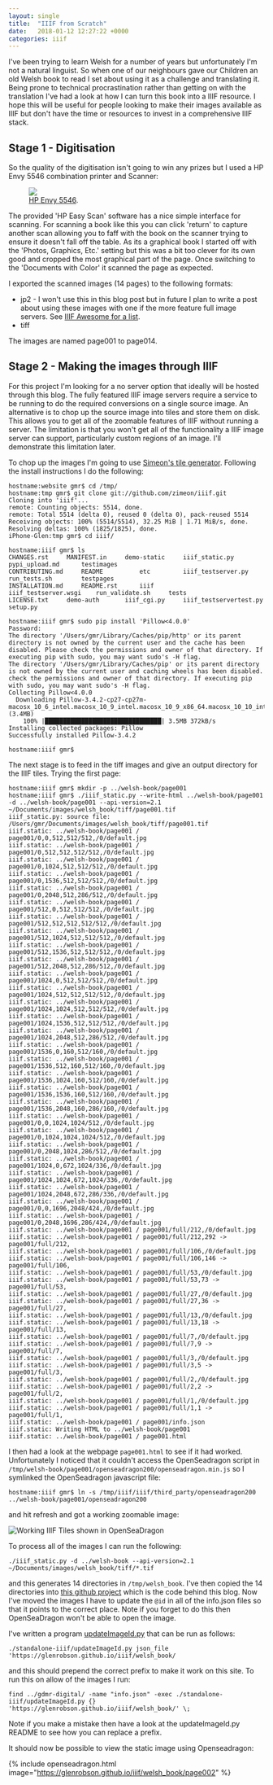 ```yaml
---
layout: single
title:  "IIIF from Scratch"
date:   2018-01-12 12:27:22 +0000
categories: iiif
---
```


I've been trying to learn Welsh for a number of years but unfortunately I'm not a natural linguist. So when one of our neighbours gave our Children an old Welsh book to read I set about using it as a challenge and translating it. Being prone to technical procrastination rather than getting on with the translation I've had a look at how I can turn this book into a IIIF resource. I hope this will be useful for people looking to make their images available as IIIF but don't have the time or resources to invest in a comprehensive IIIF stack.

## Stage 1 - Digitisation

So the quality of the digitisation isn't going to win any prizes but I used a HP Envy 5546 combination printer and Scanner:

<figure>
	<a href="https://support.hp.com/us-en/product/hp-envy-5540-all-in-one-printer-series/5447939/model/5447940/drivers"><img src="/assets/images/HP-Envy-5546.jpg"></a>
	<figcaption><a href="https://support.hp.com/us-en/product/hp-envy-5540-all-in-one-printer-series/5447939/model/5447940/drivers" title="HP Envy 5546">HP Envy 5546</a>.</figcaption>
</figure>


The provided 'HP Easy Scan' software has a nice simple interface for scanning. For scanning a book like this you can click 'return' to capture another scan allowing you to faff with the book on the scanner trying to ensure it doesn't fall off the table. As its a graphical book I started off with the 'Photos, Graphics, Etc.' setting but this was a bit too clever for its own good and cropped the most graphical part of the page. Once switching to the 'Documents with Color' it scanned the page as expected.

I exported the scanned images (14 pages) to the following formats:

 * jp2 - I won't use this in this blog post but in future I plan to write a post about using these images with one if the more feature full image servers. See [IIIF Awesome for a list][awesome-image].
 * tiff

The images are named page001 to page014.

## Stage 2 - Making the images through IIIF

For this project I'm looking for a no server option that ideally will be hosted through this blog. The fully featured IIIF image servers require a service to be running to do the required conversions on a single source image. An alternative is to chop up the source image into tiles and store them on disk. This allows you to get all of the zoomable features of IIIF without running a server. The limitation is that you won't get all of the functionality a IIIF image server can support, particularly custom regions of an image. I'll demonstrate this limitation later.

To chop up the images I'm going to use [Simeon's tile generator][static-tiles]. Following the install instructions I do the following:

```
hostname:website gmr$ cd /tmp/
hostname:tmp gmr$ git clone git://github.com/zimeon/iiif.git
Cloning into 'iiif'...
remote: Counting objects: 5514, done.
remote: Total 5514 (delta 0), reused 0 (delta 0), pack-reused 5514
Receiving objects: 100% (5514/5514), 32.25 MiB | 1.71 MiB/s, done.
Resolving deltas: 100% (1825/1825), done.
iPhone-Glen:tmp gmr$ cd iiif/

hostname:iiif gmr$ ls
CHANGES.rst		MANIFEST.in		demo-static		iiif_static.py		pypi_upload.md		testimages
CONTRIBUTING.md		README			etc			iiif_testserver.py	run_tests.sh		testpages
INSTALLATION.md		README.rst		iiif			iiif_testserver.wsgi	run_validate.sh		tests
LICENSE.txt		demo-auth		iiif_cgi.py		iiif_testservertest.py	setup.py

hostname:iiif gmr$ sudo pip install 'Pillow<4.0.0'
Password:
The directory '/Users/gmr/Library/Caches/pip/http' or its parent directory is not owned by the current user and the cache has been disabled. Please check the permissions and owner of that directory. If executing pip with sudo, you may want sudo's -H flag.
The directory '/Users/gmr/Library/Caches/pip' or its parent directory is not owned by the current user and caching wheels has been disabled. check the permissions and owner of that directory. If executing pip with sudo, you may want sudo's -H flag.
Collecting Pillow<4.0.0
  Downloading Pillow-3.4.2-cp27-cp27m-macosx_10_6_intel.macosx_10_9_intel.macosx_10_9_x86_64.macosx_10_10_intel.macosx_10_10_x86_64.whl (3.4MB)
    100% |████████████████████████████████| 3.5MB 372kB/s
Installing collected packages: Pillow
Successfully installed Pillow-3.4.2

hostname:iiif gmr$
```

The next stage is to feed in the tiff images and give an output directory for the IIIF tiles. Trying the first page:

```
hostname:iiif gmr$ mkdir -p ../welsh-book/page001
hostname:iiif gmr$ ./iiif_static.py --write-html ../welsh-book/page001 -d ../welsh-book/page001 --api-version=2.1 ~/Documents/images/welsh_book/tiff/page001.tif
iiif_static.py: source file: /Users/gmr/Documents/images/welsh_book/tiff/page001.tif
iiif.static: ../welsh-book/page001 / page001/0,0,512,512/512,/0/default.jpg
iiif.static: ../welsh-book/page001 / page001/0,512,512,512/512,/0/default.jpg
iiif.static: ../welsh-book/page001 / page001/0,1024,512,512/512,/0/default.jpg
iiif.static: ../welsh-book/page001 / page001/0,1536,512,512/512,/0/default.jpg
iiif.static: ../welsh-book/page001 / page001/0,2048,512,286/512,/0/default.jpg
iiif.static: ../welsh-book/page001 / page001/512,0,512,512/512,/0/default.jpg
iiif.static: ../welsh-book/page001 / page001/512,512,512,512/512,/0/default.jpg
iiif.static: ../welsh-book/page001 / page001/512,1024,512,512/512,/0/default.jpg
iiif.static: ../welsh-book/page001 / page001/512,1536,512,512/512,/0/default.jpg
iiif.static: ../welsh-book/page001 / page001/512,2048,512,286/512,/0/default.jpg
iiif.static: ../welsh-book/page001 / page001/1024,0,512,512/512,/0/default.jpg
iiif.static: ../welsh-book/page001 / page001/1024,512,512,512/512,/0/default.jpg
iiif.static: ../welsh-book/page001 / page001/1024,1024,512,512/512,/0/default.jpg
iiif.static: ../welsh-book/page001 / page001/1024,1536,512,512/512,/0/default.jpg
iiif.static: ../welsh-book/page001 / page001/1024,2048,512,286/512,/0/default.jpg
iiif.static: ../welsh-book/page001 / page001/1536,0,160,512/160,/0/default.jpg
iiif.static: ../welsh-book/page001 / page001/1536,512,160,512/160,/0/default.jpg
iiif.static: ../welsh-book/page001 / page001/1536,1024,160,512/160,/0/default.jpg
iiif.static: ../welsh-book/page001 / page001/1536,1536,160,512/160,/0/default.jpg
iiif.static: ../welsh-book/page001 / page001/1536,2048,160,286/160,/0/default.jpg
iiif.static: ../welsh-book/page001 / page001/0,0,1024,1024/512,/0/default.jpg
iiif.static: ../welsh-book/page001 / page001/0,1024,1024,1024/512,/0/default.jpg
iiif.static: ../welsh-book/page001 / page001/0,2048,1024,286/512,/0/default.jpg
iiif.static: ../welsh-book/page001 / page001/1024,0,672,1024/336,/0/default.jpg
iiif.static: ../welsh-book/page001 / page001/1024,1024,672,1024/336,/0/default.jpg
iiif.static: ../welsh-book/page001 / page001/1024,2048,672,286/336,/0/default.jpg
iiif.static: ../welsh-book/page001 / page001/0,0,1696,2048/424,/0/default.jpg
iiif.static: ../welsh-book/page001 / page001/0,2048,1696,286/424,/0/default.jpg
iiif.static: ../welsh-book/page001 / page001/full/212,/0/default.jpg
iiif.static: ../welsh-book/page001 / page001/full/212,292 -> page001/full/212,
iiif.static: ../welsh-book/page001 / page001/full/106,/0/default.jpg
iiif.static: ../welsh-book/page001 / page001/full/106,146 -> page001/full/106,
iiif.static: ../welsh-book/page001 / page001/full/53,/0/default.jpg
iiif.static: ../welsh-book/page001 / page001/full/53,73 -> page001/full/53,
iiif.static: ../welsh-book/page001 / page001/full/27,/0/default.jpg
iiif.static: ../welsh-book/page001 / page001/full/27,36 -> page001/full/27,
iiif.static: ../welsh-book/page001 / page001/full/13,/0/default.jpg
iiif.static: ../welsh-book/page001 / page001/full/13,18 -> page001/full/13,
iiif.static: ../welsh-book/page001 / page001/full/7,/0/default.jpg
iiif.static: ../welsh-book/page001 / page001/full/7,9 -> page001/full/7,
iiif.static: ../welsh-book/page001 / page001/full/3,/0/default.jpg
iiif.static: ../welsh-book/page001 / page001/full/3,5 -> page001/full/3,
iiif.static: ../welsh-book/page001 / page001/full/2,/0/default.jpg
iiif.static: ../welsh-book/page001 / page001/full/2,2 -> page001/full/2,
iiif.static: ../welsh-book/page001 / page001/full/1,/0/default.jpg
iiif.static: ../welsh-book/page001 / page001/full/1,1 -> page001/full/1,
iiif.static: ../welsh-book/page001 / page001/info.json
iiif.static: Writing HTML to ../welsh-book/page001
iiif.static: ../welsh-book/page001 / page001.html
```

I then had a look at the webpage `page001.html` to see if it had worked. Unfortunately I noticed that it couldn't access the OpenSeadragon script in `/tmp/welsh-book/page001/openseadragon200/openseadragon.min.js` so I symlinked the OpenSeadragon javascript file:

```
hostname:iiif gmr$ ln -s /tmp/iiif/iiif/third_party/openseadragon200 ../welsh-book/page001/openseadragon200
```

and hit refresh and got a working zoomable image:

![Working IIIF Tiles shown in OpenSeaDragon](/assets/images/iiif-tiles-page001.png)

To process all of the images I can run the following:

```
./iiif_static.py -d ../welsh-book --api-version=2.1 ~/Documents/images/welsh_book/tiff/*.tif
```

and this generates 14 directories in `/tmp/welsh_book`. I've then copied the 14 directories into [this github project][iiif-welshbook] which is the code behind this blog. Now I've moved the images I have to update the `@id` in all of the info.json files so that it points to the correct place. Note if you forget to do this then OpenSeaDragon won't be able to open the image.

I've written a program [updateImageId.py][updateImage] that can be run as follows:

```
./standalone-iiif/updateImageId.py json_file 'https://glenrobson.github.io/iiif/welsh_book/
```

and this should prepend the correct prefix to make it work on this site. To run this on allow of the images I run:

```
find ../gdmr-digital/ -name "info.json" -exec ./standalone-iiif/updateImageId.py {} 'https://glenrobson.github.io/iiif/welsh_book/' \;
```

Note if you make a mistake then have a look at the updateImageId.py README to see how you can replace a prefix.

It should now be possible to view the static image using Openseadragon:

{% include openseadragon.html image="https://glenrobson.github.io/iiif/welsh_book/page002" %}


[awesome-image]: https://github.com/IIIF/awesome-iiif#image-servers
[static-tiles]: https://github.com/zimeon/iiif/tree/master/demo-static
[iiif-welshbook]: https://github.com/glenrobson/glenrobson.github.io/tree/serverless_iiif/iiif/welsh_book
[updateImage]: https://github.com/glenrobson/iiif_stuff/blob/master/standalone-iiif/updateImageId.py
